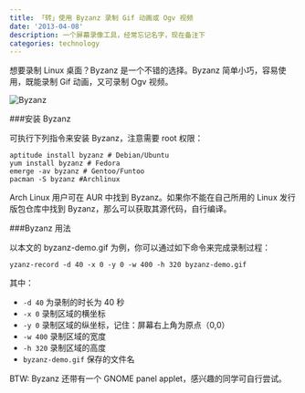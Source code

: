 ```yaml
---
title: 「转」使用 Byzanz 录制 Gif 动画或 Ogv 视频
date: '2013-04-08'
description: 一个屏幕录像工具，经常忘记名字，现在备注下
categories: technology
---
```


想要录制 Linux 桌面？Byzanz 是一个不错的选择。Byzanz 简单小巧，容易使用，既能录制 Gif 动画，又可录制 Ogv 视频。

![Byzanz](http://lt-file.b0.upaiyun.com/files/2012/12/byzanz-demo.gif)

###安装 Byzanz

可执行下列指令来安装 Byzanz，注意需要 root 权限：

    aptitude install byzanz # Debian/Ubuntu
    yum install byzanz # Fedora
    emerge -av byzanz # Gentoo/Funtoo
    pacman -S byzanz #Archlinux

Arch Linux 用户可在 AUR 中找到 Byzanz。如果你不能在自己所用的 Linux 发行版包仓库中找到 Byzanz，那么可以获取其源代码，自行编译。

###Byzanz 用法

以本文的 byzanz-demo.gif 为例，你可以通过如下命令来完成录制过程：

    yzanz-record -d 40 -x 0 -y 0 -w 400 -h 320 byzanz-demo.gif

其中：

*    `-d 40` 为录制的时长为 40 秒
*    `-x 0` 录制区域的横坐标
*    `-y 0` 录制区域的纵坐标，记住：屏幕右上角为原点（0,0）
*    `-w 400` 录制区域的宽度
*    `-h 320` 录制区域的高度
*   `byzanz-demo.gif` 保存的文件名

BTW: Byzanz 还带有一个 GNOME panel applet，感兴趣的同学可自行尝试。
